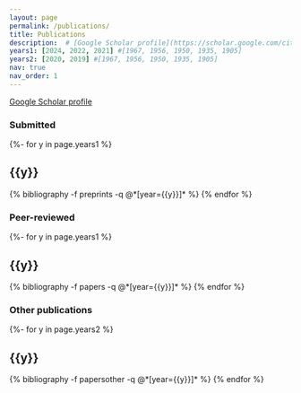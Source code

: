 ```yaml
---
layout: page
permalink: /publications/
title: Publications
description:  # [Google Scholar profile](https://scholar.google.com/citations?user=L1NLrxoAAAAJ)
years1: [2024, 2022, 2021] #[1967, 1956, 1950, 1935, 1905]
years2: [2020, 2019] #[1967, 1956, 1950, 1935, 1905]
nav: true
nav_order: 1
---
```

[Google Scholar profile](https://scholar.google.com/citations?user=L1NLrxoAAAAJ)

### **Submitted**
<!-- _pages/publications.md -->
<div class="publications">

{%- for y in page.years1 %}
  <h2 class="year">{{y}}</h2>
  {% bibliography -f preprints -q @*[year={{y}}]* %}
{% endfor %}

</div>



### **Peer-reviewed**
<!-- _pages/publications.md -->
<div class="publications">

{%- for y in page.years1 %}
  <h2 class="year">{{y}}</h2>
  {% bibliography -f papers -q @*[year={{y}}]* %}
{% endfor %}

</div>


### **Other publications**
<div class="publications">

{%- for y in page.years2 %}
  <h2 class="year">{{y}}</h2>
  {% bibliography -f papersother -q @*[year={{y}}]* %}
{% endfor %}

</div>



<!-- _pages/publications.md -->
<!-- <div class="publications"> -->

<!-- {%- for y in page.years %} -->
<!--   <h2 class="year">{{y}}</h2> -->
<!--   {% bibliography -f papers -q @*[year={{y}}]* %} -->
<!-- {% endfor %} -->

<!-- </div> -->


